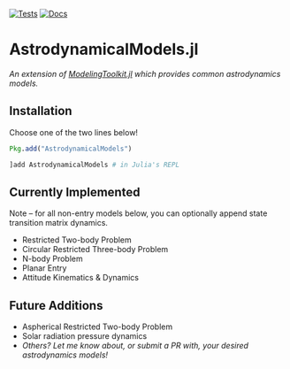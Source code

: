 [![Tests](https://github.com/cadojo/AstrodynamicalModels.jl/workflows/UnitTests/badge.svg)](https://github.com/cadojo/AstrodynamicalModels.jl/actions?query=workflow%3AUnitTests)
[![Docs](https://github.com/cadojo/AstrodynamicalModels.jl/workflows/Documentation/badge.svg)](https://cadojo.github.io/AstrodynamicalModels.jl)

# AstrodynamicalModels.jl

_An extension of
[ModelingToolkit.jl](https://github.com/SciML/ModelingToolkit.jl) which provides
common astrodynamics models._

## Installation

Choose one of the two lines below!

```julia
Pkg.add("AstrodynamicalModels")
```

```julia
]add AstrodynamicalModels # in Julia's REPL
```

## Currently Implemented

Note – for all non-entry models below, you can optionally append state transition matrix
dynamics.

- Restricted Two-body Problem
- Circular Restricted Three-body Problem
- N-body Problem
- Planar Entry
- Attitude Kinematics & Dynamics

## Future Additions

- Aspherical Restricted Two-body Problem
- Solar radiation pressure dynamics
- _Others? Let me know about, or submit a PR with, your desired astrodynamics
  models!_
